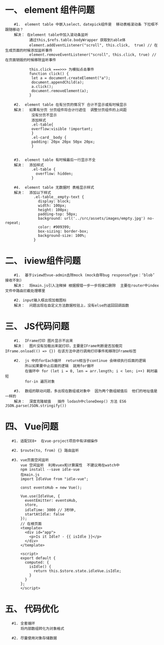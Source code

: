 # 一、 element 组件问题
        #1.  element table 中嵌入select、datepick组件是  移动表格滚动条 下拉框不跟随移动？
        解决： 在element table中加入滚动条监听
               通过this,$refs.table.bodyWrapper 获取到table体
               element.addEventListener("scroll", this.click,  true) // 在生成页面的时候添加监听事件
               element.removeEventListener("scroll", this.click, true) // 在页面销毁的时候移除监听事件

               this.click ===>>> 为模拟点击事件
               function click() {
                let a = document.createElement("a");
                document.appendChild(a);
                a.click();
                document.removeElement(a);
               }

        #2.  element table 在有分页的情况下 合计不显示或有时候显示
        解决：  如果有分页 分页组件将合计行遮住  调整分页组件的上间距
                没有分页不显示
                添加样式
                .el-table{
                overflow:visible !important;
                }
                .el-card__body {
                padding: 20px 20px 50px 20px;
                }


        #3.  element table 有时候最后一行显示不全
        解决：  添加样式
                .el-table {
                  overflow: hidden;
                }

        #4.  element table 无数据时 表格显示样式
        解决：  添加以下样式
                 .el-table__empty-text {
                   display: block;
                   width: 100px;
                   height: 100px;
                   padding-top: 50px;
                   background: url('../src/assets/images/empty.jpg') no-repeat;
                   color: #909399;
                   box-sizing: border-box;
                   background-size: 100%;
                 }


# 二、 iview组件问题
        #1.  基于iview的vue-admin去除mock (mock自带bug responseType：‘blob’ 接收不到)
        解决：  将main.js引入注释掉 根据报错一步一步将接口删除  主要在router中index文件中路由拦截处理哪里

        #2. input输入框出现加载图标
        解决：  问题出现在自定义方法数据校验上，没有else的返回回调函数


# 三、 JS代码问题
        #1.  IFrame打印 图片显示不出来
        解决：  图片没有加载出来就打印，主要是IFrame判断是否加载完  IFrame.onload(() => {}) 在该方法中进行调用打印事件和移除IFrame标签

        #2.  js 中的forEach循环  return相当于continue 会继续执行后面的逻辑
             所以如果要中止后面的逻辑  就用for循环
             在循环中 for (let i = 0, len = arr.length; i < len; i++) 耗时最短
             for-in 遍历对象

        #3.  数组的联动问题，多出现在数组或对象中  因为两个数组赋值后  他们的地址值是一样的
        解决：  深度克隆赋值   插件 lodash中cloneDeep() 方法 ES6 JSON.parse(JSON.stringify())


# 四、 Vue问题
       #1. 适配IE8+  在vue-project项目中有详细操作

       #2. $route(to, from) {} 路由监听

       #3. vue页面空闲监听
           vue 空闲监听  利用vuex和计算属性  不建议用在watch中
           npm install --save idle-vue
           在main.js
           import IdleVue from "idle-vue";

           const eventsHub = new Vue();

           Vue.use(IdleVue, {
             eventEmitter: eventsHub,
             store,
             idleTime: 3000 // 3秒钟,
             startAtIdle: false
           });
           // 在根页面
           <template>
             <div id="app">
               <p>Is it Idle? - {{ isIdle }}</p>
             </div>
           </template>

           <script>
           export default {
             computed: {
               isIdle() {
                 return this.$store.state.idleVue.isIdle;
               }
             }
           };
           </script>


# 五、 代码优化
       #1. 全套循环
           将内部数组转化为对象格式

       #2. 尽量使用对象存储数据









